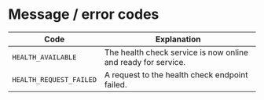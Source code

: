 # Message / error codes

| Code | Explanation |
|------|-------------|
| `HEALTH_AVAILABLE` | The health check service is now online and ready for service. |
| `HEALTH_REQUEST_FAILED` | A request to the health check endpoint failed. |

